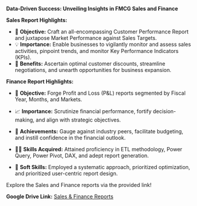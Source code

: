 **Data-Driven Success: Unveiling Insights in FMCG Sales and Finance**

**Sales Report Highlights:**
- 🎯 **Objective:** Craft an all-encompassing Customer Performance Report and juxtapose Market Performance against Sales Targets.
- 💡 **Importance:** Enable businesses to vigilantly monitor and assess sales activities, pinpoint trends, and monitor Key Performance Indicators (KPIs).
- 💼 **Benefits:** Ascertain optimal customer discounts, streamline negotiations, and unearth opportunities for business expansion.

**Finance Report Highlights:**
- 💼 **Objective:** Forge Profit and Loss (P&L) reports segmented by Fiscal Year, Months, and Markets.
- 📈 **Importance:** Scrutinize financial performance, fortify decision-making, and align with strategic objectives.
- 🎉 **Achievements:** Gauge against industry peers, facilitate budgeting, and instill confidence in the financial outlook.


- 👩‍💻 **Skills Acquired:** Attained proficiency in ETL methodology, Power Query, Power Pivot, DAX, and adept report generation.
- 🌟 **Soft Skills:** Employed a systematic approach, prioritized optimization, and prioritized user-centric report design.

Explore the Sales and Finance reports via the provided link!

**Google Drive Link:** [Sales & Finance Reports](https://drive.google.com/drive/folders/1udeswGl-LbckuLcxazad7R0YfMFs_a9h?usp=sharing)
